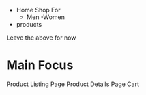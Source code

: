 - Home
  Shop For
  - Men -Women
- products

Leave the above for now

# Main Focus

Product Listing Page
Product Details Page
Cart
